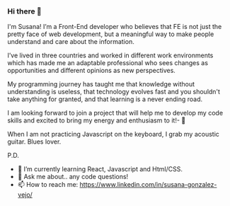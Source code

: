 ### Hi there 👋

I'm Susana! I’m a Front-End developer who believes that FE is not just the pretty face of web development, but a meaningful way to make people understand and care about the information.

I’ve lived in three countries and worked in different work environments which has made me an adaptable professional who sees changes as opportunities and different opinions as new perspectives.

My programming journey has taught me that knowledge without understanding is useless, that technology evolves fast and you shouldn't take anything for granted, and that learning is a never ending road. 

 I am looking forward to join a project that will help me to develop my code skills and excited to bring my energy and enthusiasm to it!- 👯

When I am not practicing Javascript on the keyboard, I grab my acoustic guitar. Blues lover. 

P.D.

- 🌱 I’m currently learning React, Javascript and Html/CSS.
- 💬 Ask me about.. any code questions!
- 📫 How to reach me: https://www.linkedin.com/in/susana-gonzalez-vejo/

